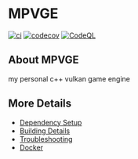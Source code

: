 # MPVGE

[![ci](https://github.com/Giuseppe-Bianc/MPVGE/actions/workflows/ci.yml/badge.svg)](https://github.com/Giuseppe-Bianc/MPVGE/actions/workflows/ci.yml)
[![codecov](https://codecov.io/gh/Giuseppe-Bianc/MPVGE/branch/main/graph/badge.svg)](https://codecov.io/gh/Giuseppe-Bianc/MPVGE)
[![CodeQL](https://github.com/Giuseppe-Bianc/MPVGE/actions/workflows/codeql-analysis.yml/badge.svg)](https://github.com/Giuseppe-Bianc/MPVGE/actions/workflows/codeql-analysis.yml)

## About MPVGE
my personal c++ vulkan game  engine


## More Details

 * [Dependency Setup](README_dependencies.md)
 * [Building Details](README_building.md)
 * [Troubleshooting](README_troubleshooting.md)
 * [Docker](README_docker.md)
